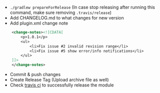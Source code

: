 * `./gradlew prepareForRelease` (In case stop releasing after running this command, make sure removing `.travis/release`)
* Add CHANGELOG.md to what changes for new version
* Add plugin.xml change note
```xml
    <change-notes><![CDATA[
        <p>1.0.1</p>
        <ul>
            <li>Fix issue #2 invalid revision range</li>
            <li>Fix issue #5 show error/info notifications</li>
        </ul>
    ]]>
    </change-notes>
```
* Commit & push changes
* Create Release Tag (Upload archive file as well)
* Check [travis ci](https://travis-ci.org/shiraji/intellij-plugin-with-gradle-wizard) to successfully release the module
